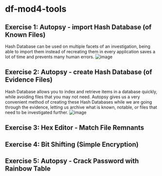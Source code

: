 # df-mod4-tools

## Exercise 1: Autopsy - import Hash Database (of Known Files)
Hash Database can be used on multiple facets of an investigation, being able to import them instead of recreating them in every application saves a lot of time and prevents many human errors.
![image](https://user-images.githubusercontent.com/93896867/230701925-d7c7751e-d80d-479a-be9a-a9c2fa410b81.png)

## Exercise 2: Autopsy - create Hash Database (of Evidence Files)
Hash Database allows you to index and retrieve items in a database quickly, while avoiding files that you may not need. Autopsy gives us a very convenient method of creating these Hash Databases while we are going through the evidence, letting us archive what is known, notable, or files that need to be investigated further. 
![image](https://user-images.githubusercontent.com/93896867/230702043-852e1f78-8965-4b4f-92d4-157a744d4f29.png)


## Exercise 3: Hex Editor - Match File Remnants

## Exercise 4: Bit Shifting (Simple Encryption)

## Exercise 5: Autopsy - Crack Password with Rainbow Table
